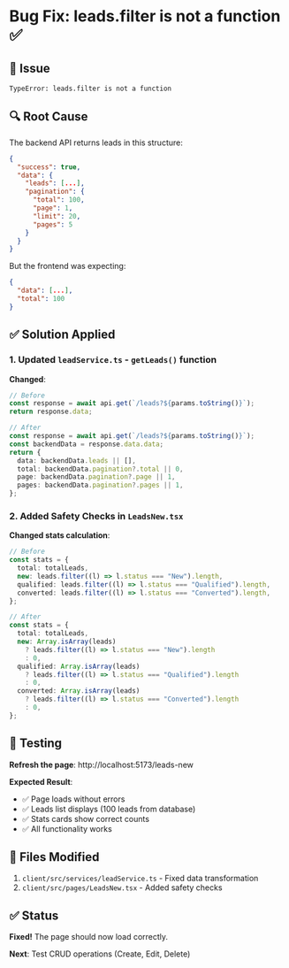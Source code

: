 # Bug Fix: leads.filter is not a function ✅

## 🐛 Issue

```
TypeError: leads.filter is not a function
```

## 🔍 Root Cause

The backend API returns leads in this structure:

```json
{
  "success": true,
  "data": {
    "leads": [...],
    "pagination": {
      "total": 100,
      "page": 1,
      "limit": 20,
      "pages": 5
    }
  }
}
```

But the frontend was expecting:

```json
{
  "data": [...],
  "total": 100
}
```

## ✅ Solution Applied

### 1. Updated `leadService.ts` - `getLeads()` function

**Changed**:

```typescript
// Before
const response = await api.get(`/leads?${params.toString()}`);
return response.data;

// After
const response = await api.get(`/leads?${params.toString()}`);
const backendData = response.data.data;
return {
  data: backendData.leads || [],
  total: backendData.pagination?.total || 0,
  page: backendData.pagination?.page || 1,
  pages: backendData.pagination?.pages || 1,
};
```

### 2. Added Safety Checks in `LeadsNew.tsx`

**Changed stats calculation**:

```typescript
// Before
const stats = {
  total: totalLeads,
  new: leads.filter((l) => l.status === "New").length,
  qualified: leads.filter((l) => l.status === "Qualified").length,
  converted: leads.filter((l) => l.status === "Converted").length,
};

// After
const stats = {
  total: totalLeads,
  new: Array.isArray(leads)
    ? leads.filter((l) => l.status === "New").length
    : 0,
  qualified: Array.isArray(leads)
    ? leads.filter((l) => l.status === "Qualified").length
    : 0,
  converted: Array.isArray(leads)
    ? leads.filter((l) => l.status === "Converted").length
    : 0,
};
```

## 🧪 Testing

**Refresh the page**: http://localhost:5173/leads-new

**Expected Result**:

- ✅ Page loads without errors
- ✅ Leads list displays (100 leads from database)
- ✅ Stats cards show correct counts
- ✅ All functionality works

## 📝 Files Modified

1. `client/src/services/leadService.ts` - Fixed data transformation
2. `client/src/pages/LeadsNew.tsx` - Added safety checks

## ✅ Status

**Fixed!** The page should now load correctly.

**Next**: Test CRUD operations (Create, Edit, Delete)
